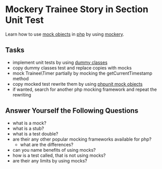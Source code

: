 # Mockery Trainee Story in Section Unit Test

Learn how to use [mock objects](https://en.wikipedia.org/wiki/Mock_object) in [php](http://www.php.net) by using [mockery](https://github.com/padraic/mockery).

## Tasks

* implement unit tests by using [dummy classes](https://en.wikipedia.org/wiki/Dummy_code)
* copy dummy classes test and replace copies with mocks
* mock Trainee\Timer partially by mocking the getCurrentTimestamp method
* copy mocked test rewrite them by using [phpunit mock objects](https://phpunit.de/manual/current/en/test-doubles.html#test-doubles.mock-objects)
* if wanted, search for another php mocking framework and repeat the rewriting

## Answer Yourself the Following Questions

* what is a mock?
* what is a stub?
* what is a test double?
* are their any other popular mocking frameworks available for php?
    * what are the differences?
* can you name benefits of using mocks?
* how is a test called, that is not using mocks?
* are their any limits by using mocks?
